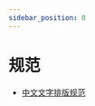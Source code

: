 ```yaml
---
sidebar_position: 0
---
```


# 规范

* [中文文字排版规范](https://github.com/sparanoid/chinese-copywriting-guidelines/blob/master/README.zh-Hans.md)
